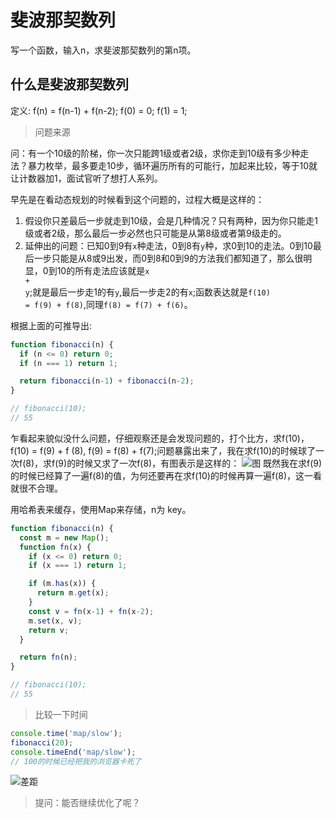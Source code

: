 # 斐波那契数列

写一个函数，输入n，求斐波那契数列的第n项。

## 什么是斐波那契数列

  定义: f(n) = f(n-1) + f(n-2); f(0) = 0; f(1) = 1;

> 问题来源

问：有一个10级的阶梯，你一次只能跨1级或者2级，求你走到10级有多少种走法？暴力枚举，最多要走10步，循环遍历所有的可能行，加起来比较，等于10就让计数器加1，面试官听了想打人系列。

早先是在看动态规划的时候看到这个问题的，过程大概是这样的：

1. 假设你只差最后一步就走到10级，会是几种情况？只有两种，因为你只能走1级或者2级，那么最后一步必然也只可能是从第8级或者第9级走的。
2. 延伸出的问题：已知0到9有<code>x</code>种走法，0到8有<code>y</code>种，求0到10的走法。0到10最后一步只能是从8或9出发，而0到8和0到9的方法我们都知道了，那么很明显，0到10的所有走法应该就是<code>x + y</code>;就是最后一步走1的有<code>y</code>,最后一步走2的有<code>x</code>;函数表达就是<code>f(10) = f(9) + f(8)</code>,同理<code>f(8) = f(7) + f(6)</code>。

根据上面的可推导出:

```js
function fibonacci(n) {
  if (n <= 0) return 0;
  if (n === 1) return 1;

  return fibonacci(n-1) + fibonacci(n-2);
}

// fibonacci(10);
// 55
```

乍看起来貌似没什么问题，仔细观察还是会发现问题的，打个比方，求f(10)，f(10) = f(9) + f (8), f(9) = f(8) + f(7);问题暴露出来了，我在求f(10)的时候球了一次f(8)，求f(9)的时候又求了一次f(8)，有图表示是这样的：
![图](https://github.com/shiyangzhaoa/easy-tips/blob/master/img/fibonacci.jpg)
既然我在求f(9)的时候已经算了一遍f(8)的值，为何还要再在求f(10)的时候再算一遍f(8)，这一看就很不合理。

用哈希表来缓存，使用Map来存储，n为 key。

```js
function fibonacci(n) {
  const m = new Map();
  function fn(x) {
    if (x <= 0) return 0;
    if (x === 1) return 1;

    if (m.has(x)) {
      return m.get(x);
    }
    const v = fn(x-1) + fn(x-2);
    m.set(x, v);
    return v;
  }

  return fn(n);
}

// fibonacci(10);
// 55
```

> 比较一下时间

```js
console.time('map/slow');
fibonacci(20);
console.timeEnd('map/slow');
// 100的时候已经把我的浏览器卡死了
```

![差距](https://github.com/shiyangzhaoa/easy-tips/blob/master/img/fib_map.jpg)

> 提问：能否继续优化了呢？



